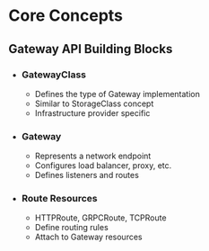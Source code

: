 # Core Concepts

## Gateway API Building Blocks

<v-click>

- ### GatewayClass
  - Defines the type of Gateway implementation
  - Similar to StorageClass concept
  - Infrastructure provider specific

</v-click>

<v-click>

- ### Gateway
  - Represents a network endpoint
  - Configures load balancer, proxy, etc.
  - Defines listeners and routes

</v-click>

<v-click>

- ### Route Resources
  - HTTPRoute, GRPCRoute, TCPRoute
  - Define routing rules
  - Attach to Gateway resources 

</v-click>